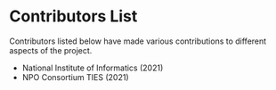 # Contributors List

Contributors listed below have made various contributions to different aspects of the project.

- National Institute of Informatics (2021)
- NPO Consortium TIES (2021)
